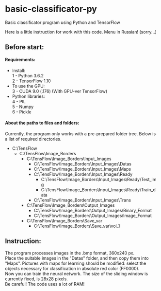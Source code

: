 # basic-classificator-py
Basic classificator program using Python and TensorFlow

Here is a little instruction for work with this code.
Menu in Russian! (sorry...)

## Before start:
#### Requirements: 
- Install:  
1 - Python 3.6.2  
2 - TensorFlow 1.10
- To use the GPU:  
3 - CUDA 9.0 (.176) (With GPU-ver TensorFlow)
- Python libraries:  
4 - PIL  
5 - Numpy  
6 - Pickle

#### About the paths to files and folders:
Currently, the program only works with a pre-prepared folder tree. Below is a list of required directories.
- C:\TensFlow
  - C:\TensFlow\Image_Borders
    - C:\TensFlow\Image_Borders\Input_Images
      - C:\TensFlow\Image_Borders\Input_Images\Datas
      - C:\TensFlow\Image_Borders\Input_Images\Maps
      - C:\TensFlow\Image_Borders\Input_Images\Ready
        - C:\TensFlow\Image_Borders\Input_Images\Ready\Test_img
        - C:\TensFlow\Image_Borders\Input_Images\Ready\Train_data
      - C:\TensFlow\Image_Borders\Input_Images\Trans
    - C:\TensFlow\Image_Borders\Output_Images
      - C:\TensFlow\Image_Borders\Output_Images\Binary_Format
      - C:\TensFlow\Image_Borders\Output_Images\Image_Format
    - C:\TensFlow\Image_Borders\Save_var
      - C:\TensFlow\Image_Borders\Save_var\vol_1
  
## Instruction:
The program processes images in the .bmp format, 360x240 px.  
Place the suitable images in the "Datas" folder, and then copy them into "Maps". Pictures with maps for learning should be modified: select the objects necessary for classification in absolute red color (FF0000).  
Now you can train the neural network. The size of the sliding window is currently fixed, is 28x28 pixels.  
Be careful! The code uses a lot of RAM!
